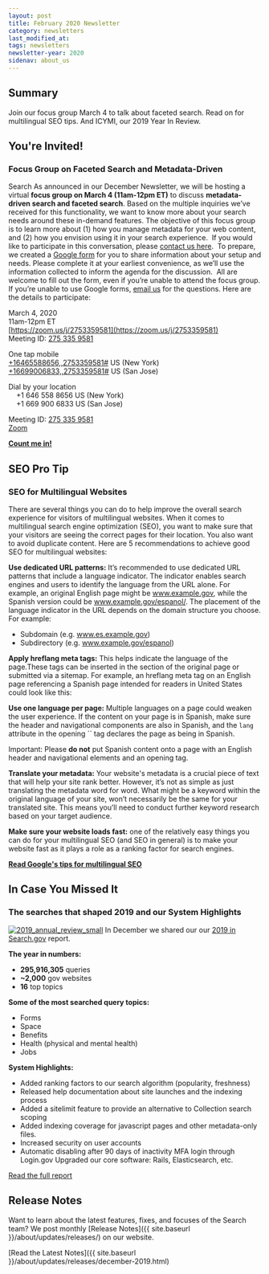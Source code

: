 ```yaml
---
layout: post
title: February 2020 Newsletter
category: newsletters
last_modified_at: 
tags: newsletters
newsletter-year: 2020
sidenav: about_us
---
```


## Summary

Join our focus group March 4 to talk about faceted search. Read on for multilingual SEO tips. And ICYMI, our 2019 Year In Review.

## You're Invited!

### Focus Group on Faceted Search and Metadata-Driven 

Search As announced in our December Newsletter, we will be hosting a virtual **focus group on March 4 (11am-12pm ET)** to discuss **metadata-driven search and faceted search**. Based on the multiple inquiries we’ve received for this functionality, we want to know more about your search needs around these in-demand features. The objective of this focus group is to learn more about (1) how you manage metadata for your web content, and (2) how you envision using it in your search experience.  If you would like to participate in this conversation, please [contact us here](mailto:search@gsa.gov&subject=Focus%20Group).  To prepare, we created a [Google form](https://docs.google.com/forms/d/1FOQKO2sza5tWhPaglHlXsiQSmg31sbck4XnPna6msyA/edit) for you to share information about your setup and needs. Please complete it at your earliest convenience, as we’ll use the information collected to inform the agenda for the discussion.  All are welcome to fill out the form, even if you’re unable to attend the focus group. If you’re unable to use Google forms, [email us](mailto:search@gsa.gov&subject=Faceted%20search%20google%20form) for the questions. Here are the details to participate:

March 4, 2020  
11am-12pm ET  
[https://zoom.us/j/2753359581](https://zoom.us/j/2753359581)  
Meeting ID: [275 335 9581](tel:2753359581)

One tap mobile  
[+16465588656,,2753359581#](tel:+16465588656,,2753359581#) US (New York)  
[+16699006833,,2753359581#](tel:+16699006833,,2753359581#) US (San Jose)

Dial by your location  
    +1 646 558 8656 US (New York)  
    +1 669 900 6833 US (San Jose)  

Meeting ID: [275 335 9581](tel:2753359581)  
[Zoom](https://zoom.us/u/acaw90r1Y5)

[**Count me in!**](mailto:search@gsa.gov&subject=Focus%20Group) 

## SEO Pro Tip 
### SEO for Multilingual Websites 
There are several things you can do to help improve the overall search experience for visitors of multilingual websites. When it comes to multilingual search engine optimization (SEO), you want to make sure that your visitors are seeing the correct pages for their location. You also want to avoid duplicate content. Here are 5 recommendations to achieve good SEO for multilingual websites:

**Use dedicated URL patterns:** It’s recommended to use dedicated URL patterns that include a language indicator. The indicator enables search engines and users to identify the language from the URL alone. For example, an original English page might be www.example.gov, while the Spanish version could be www.example.gov/espanol/. The placement of the language indicator in the URL depends on the domain structure you choose. For example:

* Subdomain (e.g. www.es.example.gov) 
* Subdirectory (e.g. www.example.gov/espanol)

**Apply hreflang meta tags:** This helps indicate the language of the page.These tags can be inserted in the section of the original page or submitted via a sitemap. For example, an hreflang meta tag on an English page referencing a Spanish page intended for readers in United States could look like this:

**Use one language per page:** Multiple languages on a page could weaken the user experience. If the content on your page is in Spanish, make sure the header and navigational components are also in Spanish, and the `lang` attribute in the opening `` tag declares the page as being in Spanish.

Important: Please **do not** put Spanish content onto a page with an English header and navigational elements and an opening tag.

**Translate your metadata:** Your website's metadata is a crucial piece of text that will help your site rank better. However, it’s not as simple as just translating the metadata word for word. What might be a keyword within the original language of your site, won’t necessarily be the same for your translated site. This means you’ll need to conduct further keyword research based on your target audience. 

**Make sure your website loads fast:** one of the relatively easy things you can do for your multilingual SEO (and SEO in general) is to make your website fast as it plays a role as a ranking factor for search engines.

[**Read Google's tips for multilingual SEO**](https://support.google.com/webmasters/answer/182192?hl=en)

## In Case You Missed It

### The searches that shaped 2019 and our System Highlights

[![2019_annual_review_small](https://cdn2.hubspot.net/hub/1962994/hubfs/2019_annual_review_small.png?upscale=true&width=394&upscale=true&name=2019_annual_review_small.png)](https://search.gov/blog/2019-annual-review.html)
In December we shared our our [2019 in Search.gov](https://search.gov/blog/2019-annual-review.html) report. 

**The year in numbers:**

* **295,916,305** queries 
* **~2,000** gov websites 
* **16** top topics

**Some of the most searched query topics:**

* Forms 
* Space 
* Benefits 
* Health (physical and mental health) 
* Jobs

**System Highlights:**

* Added ranking factors to our search algorithm (popularity, freshness) 
* Released help documentation about site launches and the indexing process 
* Added a sitelimit feature to provide an alternative to Collection search scoping 
* Added indexing coverage for javascript pages and other metadata-only files. 
* Increased security on user accounts  
* Automatic disabling after 90 days of inactivity MFA login through Login.gov Upgraded our core software: Rails, Elasticsearch, etc.

[Read the full report](https://search.gov/blog/2019-annual-review.html)

## Release Notes

Want to learn about the latest features, fixes, and focuses of the Search team? We post monthly [Release Notes]({{ site.baseurl }}/about/updates/releases/) on our website.

[Read the Latest Notes]({{ site.baseurl }}/about/updates/releases/december-2019.html)